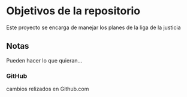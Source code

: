 # Objetivos de la repositorio

Este proyecto se encarga de manejar los planes de la liga de la justicia


## Notas
Pueden hacer lo que quieran...

### GitHub
cambios relizados en Github.com
